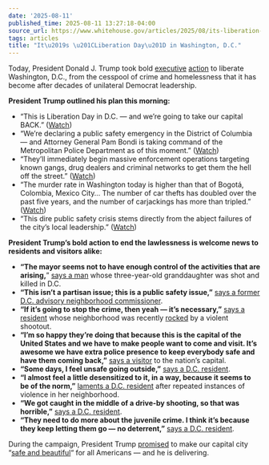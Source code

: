 ```yaml
---
date: '2025-08-11'
published_time: 2025-08-11 13:27:18-04:00
source_url: https://www.whitehouse.gov/articles/2025/08/its-liberation-day-in-washington-d-c/
tags: articles
title: "It\u2019s \u201CLiberation Day\u201D in Washington, D.C."
---
```

 
Today, President Donald J. Trump took bold
[executive](https://www.whitehouse.gov/fact-sheets/2025/08/fact-sheet-president-donald-j-trump-declares-a-crime-emergency-to-restore-safety-in-the-district-of-columbia/)
[action](https://www.whitehouse.gov/presidential-actions/2025/08/restoring-law-and-order-in-the-district-of-columbia/)
to liberate Washington, D.C., from the cesspool of crime and
homelessness that it has become after decades of unilateral Democrat
leadership.

**President Trump outlined his plan this morning:**

-   “This is Liberation Day in D.C. — and we’re going to take our
    capital BACK.”
    ([Watch](https://x.com/RapidResponse47/status/1954916584176443592))
-   “We’re declaring a public safety emergency in the District of
    Columbia — and Attorney General Pam Bondi is taking command of the
    Metropolitan Police Department as of this moment.”
    ([Watch](https://x.com/RapidResponse47/status/1954920633160331525))
-   “They’ll immediately begin massive enforcement operations targeting
    known gangs, drug dealers and criminal networks to get them the hell
    off the street.”
    ([Watch](https://x.com/RapidResponse47/status/1954921326629601637))
-   “The murder rate in Washington today is higher than that of Bogotá,
    Colombia, Mexico City… The number of car thefts has doubled over the
    past five years, and the number of carjackings has more than
    tripled.”
    ([Watch](https://x.com/RapidResponse47/status/1954916985361633535))
-   “This dire public safety crisis stems directly from the abject
    failures of the city’s local leadership.”
    ([Watch](https://x.com/RapidResponse47/status/1954919098325856546))

**President Trump’s bold action to end the lawlessness is welcome news
to residents and visitors alike:**

-   **“The mayor seems not to have enough control of the activities that
    are arising,**” [says a
    man](https://x.com/RapidResponse47/status/1954880168268271727) whose
    three-year-old granddaughter was shot and killed in D.C.
-   **“This isn’t a partisan issue; this is a public safety issue,”**
    [says a former D.C. advisory neighborhood
    commissioner](https://x.com/RapidResponse47/status/1953800902042685858).
-   **“If it’s going to stop the crime, then yeah — it’s necessary,”**
    [says a
    resident](https://x.com/RapidResponse47/status/1954287936318681233)
    whose neighborhood was recently
    [rocked](https://wjla.com/news/local/benning-road-shooting-dc-northeast-cars-homes-bullets-damaged-casings-hospital-crime-violence-metropolitan-suspects-man-male-weapons-search-investigation)
    by a violent shootout.
-   **“I’m so happy they’re doing that because this is the capital of
    the United States and we have to make people want to come and visit.
    It’s awesome we have extra police presence to keep everybody safe
    and have them coming back,”** [says a
    visitor](https://wjla.com/news/local/dc-federal-law-enforcement-crime-doge-us-secret-service-agencies-patrols-late-night-arrests-presence-deployed-overnight-visitors-trup-safety-community-reaction-nation-capital#:~:text=%22I%27m%20so%20happy%20they%27re%20doing%20that%20because%20this%20is%20the%20capital%20of%20the%20United%20States%20and%20we%20have%20to%20make%20people%20want%20to%20come%20and%20visit%2C%22%20said%20Donna%20Andrews%2C%20who%20was%20visiting%20the%20nation%27s%20capital.%20%22It%27s%20awesome%20we%20have%20extra%20police%20presence%20to%20keep%20everybody%20safe%20and%20have%20them%20coming%20back.%22)
    to the nation’s capital.
-   **“Some days, I feel unsafe going outside,”** [says a D.C.
    resident](https://x.com/RapidResponse47/status/1953512791282753883).
-   **“I almost feel a little desensitized to it, in a way, because it
    seems to be of the norm,”** [laments a D.C.
    resident](https://x.com/RapidResponse47/status/1954887077637795873)
    after repeated instances of violence in her neighborhood.
-   **“We got caught in the middle of a drive-by shooting, so that was
    horrible,”** [says a D.C.
    resident](https://x.com/RapidResponse47/status/1953512791282753883).
-   **“They need to do more about the juvenile crime. I think it’s
    because they keep letting them go — no deterrent,”** [says a D.C.
    resident](https://x.com/RapidResponse47/status/1953512791282753883).

During the campaign, President Trump
[promised](https://rollcall.com/factbase/trump/transcript/donald-trump-speech-nra-leadership-forum-dallas-may-18-2024/#186:~:text=We%20will%20take,in%20the%20world.)
to make our capital city “[safe and
beautiful](https://www.whitehouse.gov/presidential-actions/2025/03/making-the-district-of-columbia-safe-and-beautiful/)“
for all Americans — and he is delivering.
